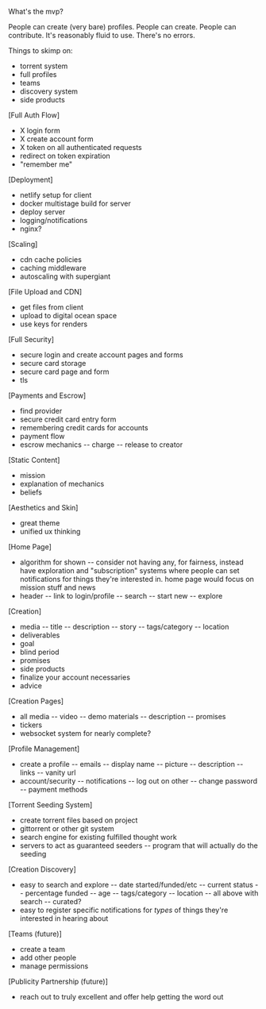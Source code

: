 What's the mvp?

People can create (very bare) profiles.
People can create.
People can contribute.
It's reasonably fluid to use.
There's no errors.

Things to skimp on:
- torrent system
- full profiles
- teams
- discovery system
- side products


[Full Auth Flow]
- X login form
- X create account form
- X token on all authenticated requests
- redirect on token expiration
- "remember me"

[Deployment]
- netlify setup for client
- docker multistage build for server
- deploy server
- logging/notifications
- nginx?

[Scaling]
- cdn cache policies
- caching middleware
- autoscaling with supergiant

[File Upload and CDN]
- get files from client
- upload to digital ocean space
- use keys for renders

[Full Security]
- secure login and create account pages and forms
- secure card storage
- secure card page and form
- tls

[Payments and Escrow]
- find provider
- secure credit card entry form
- remembering credit cards for accounts
- payment flow
- escrow mechanics
-- charge
-- release to creator

[Static Content]
- mission
- explanation of mechanics
- beliefs

[Aesthetics and Skin]
- great theme
- unified ux thinking

[Home Page]
- algorithm for shown
-- consider not having any, for fairness, instead have exploration and "subscription" systems where people can set notifications for things they're interested in. home page would focus on mission stuff and news
- header
-- link to login/profile
-- search
-- start new
-- explore

[Creation]
- media
-- title
-- description
-- story
-- tags/category
-- location
- deliverables
- goal
- blind period
- promises
- side products
- finalize your account necessaries
- advice

[Creation Pages]
- all media
-- video
-- demo materials
-- description
-- promises
- tickers
- websocket system for nearly complete?

[Profile Management]
- create a profile
-- emails
-- display name
-- picture
-- description
-- links
-- vanity url
- account/security
-- notifications
-- log out on other
-- change password
-- payment methods

[Torrent Seeding System]
- create torrent files based on project
- gittorrent or other git system
- search engine for existing fulfilled thought work
- servers to act as guaranteed seeders
-- program that will actually do the seeding

[Creation Discovery]
- easy to search and explore
-- date started/funded/etc
-- current status
-- percentage funded
-- age
-- tags/category
-- location
-- all above with search
-- curated?
- easy to register specific notifications for *types* of things they're interested in hearing about

[Teams (future)]
- create a team
- add other people
- manage permissions

[Publicity Partnership (future)]
- reach out to truly excellent and offer help getting the word out
